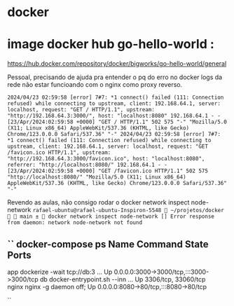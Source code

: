 # docker



# image docker hub go-hello-world : 
https://hub.docker.com/repository/docker/bigworks/go-hello-world/general



Pessoal, precisando de ajuda pra entender o pq do erro no docker logs da rede não estar funcioando com o nginx como proxy reverso.


``
2024/04/23 02:59:58 [error] 7#7: *1 connect() failed (111: Connection refused) while connecting to upstream, client: 192.168.64.1, server: localhost, request: "GET / HTTP/1.1", upstream: "http://192.168.64.3:3000/", host: "localhost:8080"
192.168.64.1 - - [23/Apr/2024:02:59:58 +0000] "GET / HTTP/1.1" 502 575 "-" "Mozilla/5.0 (X11; Linux x86_64) AppleWebKit/537.36 (KHTML, like Gecko) Chrome/123.0.0.0 Safari/537.36" "-"
2024/04/23 02:59:58 [error] 7#7: *1 connect() failed (111: Connection refused) while connecting to upstream, client: 192.168.64.1, server: localhost, request: "GET /favicon.ico HTTP/1.1", upstream: "http://192.168.64.3:3000/favicon.ico", host: "localhost:8080", referrer: "http://localhost:8080/"
192.168.64.1 - - [23/Apr/2024:02:59:58 +0000] "GET /favicon.ico HTTP/1.1" 502 575 "http://localhost:8080/" "Mozilla/5.0 (X11; Linux x86_64) AppleWebKit/537.36 (KHTML, like Gecko) Chrome/123.0.0.0 Safari/537.36" "-"
``

Revendo as aulas, não consigo rodar o docker network inspect node-network
``
 rafael-ubuntu@rafael-ubuntu-Inspiron-5548  ~/projetos/docker   main ±  docker network inspect node-network
[]
Error response from daemon: network node-network not found
``


``
 docker-compose ps
Name               Command               State                    Ports                  
-----------------------------------------------------------------------------------------
app     dockerize -wait tcp://db:3 ...   Up      0.0.0.0:3000->3000/tcp,:::3000->3000/tcp
db      docker-entrypoint.sh --inn ...   Up      3306/tcp, 33060/tcp                     
nginx   nginx -g daemon off;             Up      0.0.0.0:8080->80/tcp,:::8080->80/tcp    

``